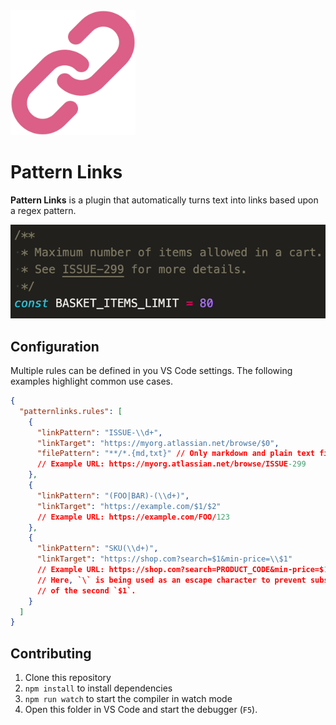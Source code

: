 <img src="assets/icon.png" alt="Pattern links icon" width="200"/>

# Pattern Links

**Pattern Links** is a plugin that automatically turns text into links based upon a regex pattern.

![Animated gif showing a code comment that has a link that can be clicked](assets/usage.gif)

## Configuration

Multiple rules can be defined in you VS Code settings. The following examples highlight common use cases.

```json
{
  "patternlinks.rules": [
    {
      "linkPattern": "ISSUE-\\d+",
      "linkTarget": "https://myorg.atlassian.net/browse/$0",
      "filePattern": "**/*.{md,txt}" // Only markdown and plain text files
      // Example URL: https://myorg.atlassian.net/browse/ISSUE-299
    },
    {
      "linkPattern": "(FOO|BAR)-(\\d+)",
      "linkTarget": "https://example.com/$1/$2"
      // Example URL: https://example.com/FOO/123
    },
    {
      "linkPattern": "SKU(\\d+)",
      "linkTarget": "https://shop.com?search=$1&min-price=\\$1"
      // Example URL: https://shop.com?search=PRODUCT_CODE&min-price=$1
      // Here, `\` is being used as an escape character to prevent substitution
      // of the second `$1`.
    }
  ]
}
```

## Contributing

1. Clone this repository
2. `npm install` to install dependencies
3. `npm run watch` to start the compiler in watch mode
4. Open this folder in VS Code and start the debugger (`F5`).
